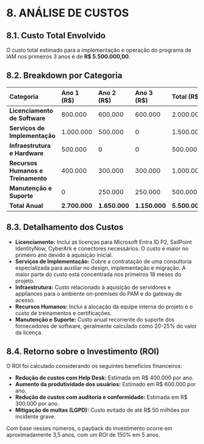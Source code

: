 # 8. ANÁLISE DE CUSTOS

## 8.1. Custo Total Envolvido

O custo total estimado para a implementação e operação do programa de IAM nos primeiros 3 anos é de **R$ 5.500.000,00**.

## 8.2. Breakdown por Categoria

| Categoria | Ano 1 (R$) | Ano 2 (R$) | Ano 3 (R$) | Total (R$) |
| :--- | :--- | :--- | :--- | :--- |
| **Licenciamento de Software** | 800.000 | 600.000 | 600.000 | 2.000.000 |
| **Serviços de Implementação** | 1.000.000 | 500.000 | 0 | 1.500.000 |
| **Infraestrutura e Hardware** | 500.000 | 0 | 0 | 500.000 |
| **Recursos Humanos e Treinamento**| 400.000 | 300.000 | 300.000 | 1.000.000 |
| **Manutenção e Suporte** | 0 | 250.000 | 250.000 | 500.000 |
| **Total Anual** | **2.700.000** | **1.650.000** | **1.150.000** | **5.500.000** |

## 8.3. Detalhamento dos Custos

*   **Licenciamento:** Inclui as licenças para Microsoft Entra ID P2, SailPoint IdentityNow, CyberArk e conectores necessários. O custo é maior no primeiro ano devido à aquisição inicial.
*   **Serviços de Implementação:** Cobre a contratação de uma consultoria especializada para auxiliar no design, implementação e migração. A maior parte do custo está concentrada nos primeiros 18 meses do projeto.
*   **Infraestrutura:** Custo relacionado à aquisição de servidores e appliances para o ambiente on-premises do PAM e do gateway de acesso.
*   **Recursos Humanos:** Inclui a alocação da equipe interna do projeto e o custo de treinamentos e certificações.
*   **Manutenção e Suporte:** Custo anual recorrente do suporte dos fornecedores de software, geralmente calculado como 20-25% do valor da licença.

## 8.4. Retorno sobre o Investimento (ROI)

O ROI foi calculado considerando os seguintes benefícios financeiros:

*   **Redução de custos com Help Desk:** Estimada em R$ 400.000 por ano.
*   **Aumento da produtividade dos usuários:** Estimado em R$ 600.000 por ano.
*   **Redução de custos com auditoria e conformidade:** Estimada em R$ 300.000 por ano.
*   **Mitigação de multas (LGPD):** Custo evitado de até R$ 50 milhões por incidente grave.

Com base nesses números, o payback do investimento ocorre em aproximadamente 3,5 anos, com um ROI de 150% em 5 anos.
